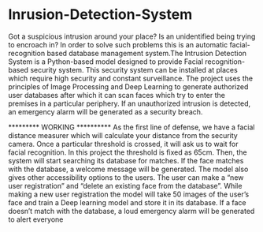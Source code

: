 # Inrusion-Detection-System
Got a suspicious intrusion around your place? Is an unidentified being trying to encroach in? In order to solve such problems this is an automatic facial-recognition based database management system.The Intrusion Detection System is a Python-based model designed to provide Facial recognition-based security system. This security system can be installed at places which require high security and constant surveillance. The project uses the principles of Image Processing and Deep Learning to generate authorized user databases after which it can scan faces which try to enter the premises in a particular periphery. If an unauthorized intrusion is detected, an emergency alarm will be generated as a security breach.

********* WORKING **********
As the first line of defense, we have a facial distance measurer which will calculate your distance from the security camera. Once a particular threshold is crossed, it will ask us to wait for facial recognition. In this project the threshold is fixed as 65cm. Then, the system will start searching its database for matches. If the face matches with the database, a welcome message will be generated. The model also gives other accessibility options to the users. The user can make a “new user registration” and “delete an existing face from the database”. While making a new user registration the model will take 50 images of the user’s face and train a Deep learning model and store it in its database. If a face doesn’t match with the database, a loud emergency alarm will be generated to alert everyone
